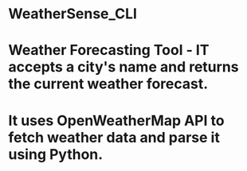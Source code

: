 # WeatherSense_CLI
# Weather Forecasting Tool -  IT accepts a city's name and returns the current weather forecast. 
# It uses OpenWeatherMap API to fetch weather data and parse it using Python. 